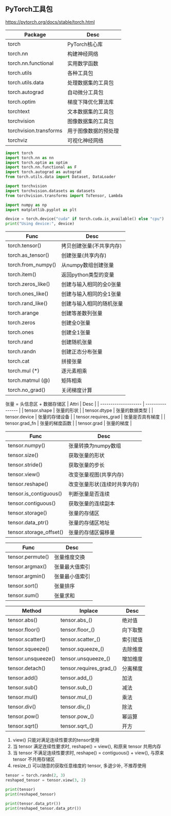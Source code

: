 

## PyTorch工具包

https://pytorch.org/docs/stable/torch.html

| Package                | Desc                 |
| ---------------------- | -------------------- |
| torch                  | PyTorch核心库        |
| torch.nn               | 构建神经网络         |
| torch.nn.functional    | 实用数学函数         |
| torch.utils            | 各种工具包           |
| torch.utils.data       | 处理数据集的工具包   |
| torch.autograd         | 自动微分工具包       |
| torch.optim            | 梯度下降优化算法库   |
| torchtext              | 文本数据集的工具包   |
| torchvision            | 图像数据集的工具包   |
| torchvision.transforms | 用于图像数据的预处理 |
| torchviz               | 可视化神经网络       |

```python
import torch
import torch.nn as nn
import torch.optim as optim
import torch.nn.functional as F
import torch.autograd as autograd
from torch.utils.data import Dataset, DataLoader

import torchvision
import torchvision.datasets as datasets
from torchvision.transforms import ToTensor, Lambda

import numpy as np
import matplotlib.pyplot as plt

device = torch.device("cuda" if torch.cuda.is_available() else "cpu")
print("Using device:", device)
```


| Func               | Desc                     |
| ------------------ | ------------------------ |
| torch.tensor()     | 拷贝创建张量(不共享内存) |
| torch.as_tensor()  | 创建张量(共享内存)       |
| torch.from_numpy() | 从numpy数组创建张量      |
| torch.item()       | 返回python类型的变量     |
| torch.zeros_like() | 创建与输入相同的全0张量  |
| torch.ones_like()  | 创建与输入相同的全1张量  |
| torch.rand_like()  | 创建与输入相同的随机张量 |
| torch.arange       | 创建等差数列张量         |
| torch.zeros        | 创建全0张量              |
| torch.ones         | 创建全1张量              |
| torch.rand         | 创建随机张量             |
| torch.randn        | 创建正态分布张量         |
| torch.cat          | 拼接张量                 |
| torch.mul (*)      | 逐元素相乘               |
| torch.matmul (@)   | 矩阵相乘                 |
| torch.no_grad()    | 关闭梯度计算             |

张量 = 头信息区 + 数据存储区
| Attri                | Desc             |
| -------------------- | ---------------- |
| tensor.shape         | 张量的形状       |
| tensor.dtype         | 张量的数据类型   |
| tensor.device        | 张量的存储设备   |
| tensor.requires_grad | 张量是否具有梯度 |
| tensor.grad_fn       | 张量的梯度函数   |
| tensor.grad          | 张量的梯度       |

| Func                    | Desc                         |
| ----------------------- | ---------------------------- |
| tensor.numpy()          | 张量转换为numpy数组          |
| tensor.size()           | 获取张量的形状               |
| tensor.stride()         | 获取张量的步长               |
| tensor.view()           | 改变张量视图(共享内存)       |
| tensor.reshape()        | 改变张量形状(连续时共享内存) |
| tensor.is_contiguous()  | 判断张量是否连续             |
| tensor.contiguous()     | 获取张量的连续副本           |
| tensor.storage()        | 张量的存储区                 |
| tensor.data_ptr()       | 张量的存储区地址             |
| tensor.storage_offset() | 张量的存储区偏移量           |


| Func             | Desc           |
| ---------------- | -------------- |
| tensor.permute() | 张量维度交换   |
| tensor.argmax()  | 张量最大值索引 |
| tensor.argmin()  | 张量最小值索引 |
| tensor.sort()    | 张量排序       |
| tensor.sum()     | 张量求和       |


| Method             | Inplace                 | Desc     |
| ------------------ | ----------------------- | -------- |
| tensor.abs()       | tensor.abs_()           | 绝对值   |
| tensor.floor()     | tensor.floor_()         | 向下取整 |
| tensor.scatter()   | tensor.scatter_()       | 索引赋值 |
| tensor.squeeze()   | tensor.squeeze_()       | 去除维度 |
| tensor.unsqueeze() | tensor.unsqueeze_()     | 增加维度 |
| tensor.detach()    | tensor.requires_grad_() | 分离梯度 |
| tensor.add()       | tensor.add_()           | 加法     |
| tensor.sub()       | tensor.sub_()           | 减法     |
| tensor.mul()       | tensor.mul_()           | 乘法     |
| tensor.div()       | tensor.div_()           | 除法     |
| tensor.pow()       | tensor.pow_()           | 幂运算   |
| tensor.sqrt()      | tensor.sqrt_()          | 开方     |



1. view() 只能对满足连续性要求的tensor使用
2. 当 tensor 满足连续性要求时, reshape() = view(), 和原来 tensor 共用内存
3. 当 tensor 不满足连续性要求时, reshape() = contiguous() + view(), 与原来 tensor 不共用存储区
4. resize_() 可以随意的获取任意维度的 tensor, 多退少补, 不推荐使用


```python
tensor = torch.randn(2, 3)
reshaped_tensor = tensor.view(3, 2)

print(tensor)
print(reshaped_tensor)

print(tensor.data_ptr())
print(reshaped_tensor.data_ptr())
```